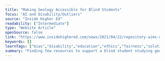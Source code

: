 ```yaml
---
title: "Making Geology Accessible for Blind Students"
focus: "AI and Disability/Outliers"
source: "Inside Higher Ed"
readability: ["Intermediate"]
type: "Website Article"
openSource: false
link: "https://www.insidehighered.com/news/2021/04/22/repository-aims-open-geosciences-more-blind-college-students"
keywords: []
learnTags: ["bias","disability","education","ethics","fairness","solution"]
summary: "Finding few resources to support a blind student studying geosciences, a professor at the University of Kentucky created a library of tactile graphics so that others might make their classes more accessible. "
---
```

